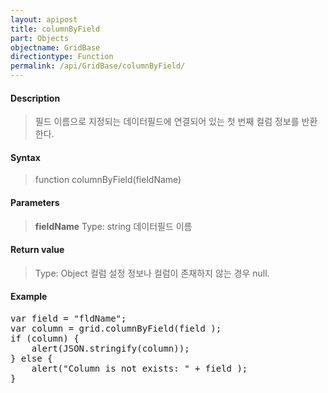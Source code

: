 ```yaml
---
layout: apipost
title: columnByField
part: Objects
objectname: GridBase
directiontype: Function
permalink: /api/GridBase/columnByField/
---
```



#### Description

> 필드 이름으로 지정되는 데이터필드에 연결되어 있는 첫 번째 컬럼 정보를 반환한다.

#### Syntax

> function columnByField(fieldName)

#### Parameters

> **fieldName**
> Type: string
> 데이터필드 이름

#### Return value

> Type: Object
> 컬럼 설정 정보나 컬럼이 존재하지 않는 경우 null.

#### Example

<pre class="prettyprint">
var field = "fldName";
var column = grid.columnByField(field );
if (column) {
    alert(JSON.stringify(column));
} else {
    alert("Column is not exists: " + field );
}
</pre>





